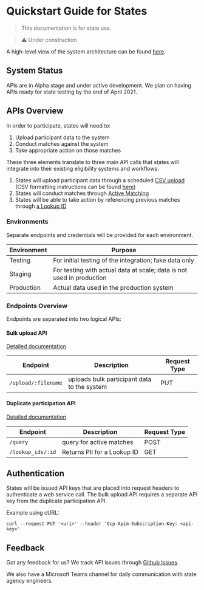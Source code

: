# Quickstart Guide for States

> This documentation is for state use.

> ⚠️  Under construction

A high-level view of the system architecture can be found [here](../README.md).

## System Status

APIs are in Alpha stage and under active development. We plan on having APIs ready for state testing by the end of April 2021.

## APIs Overview

In order to participate, states will need to:

1. Upload participant data to the system
1. Conduct matches against the system
1. Take appropriate action on those matches

These three elements translate to three main API calls that states will integrate into their existing eligibility systems and workflows:

1. States will upload participant data through a scheduled [CSV upload](./openapi/generated/bulk-api/openapi.md#bulk-api-upload) (CSV formatting instructions can be found [here](https://github.com/18F/piipan/blob/main/etl/docs/bulk-import.md))
2. States will conduct matches through [Active Matching](./openapi/generated/duplicate-participation-api/openapi.md#duplicate-participation-api-match)
3. States will be able to take action by referencing previous matches through [a Lookup ID](./openapi/generated/duplicate-participation-api/openapi.md#duplicate-participation-api-lookup)

### Environments

Separate endpoints and credentials will be provided for each environment.

| Environment | Purpose |
|---|---|
| Testing | For initial testing of the integration; fake data only |
| Staging | For testing with actual data at scale; data is not used in production |
| Production | Actual data used in the production system |

### Endpoints Overview

Endpoints are separated into two logical APIs:

#### Bulk upload API

[Detailed documentation](./openapi/generated/bulk-api/openapi.md)

| Endpoint | Description | Request Type |
|---|---|---|
| `/upload/:filename` | uploads bulk participant data to the system | PUT |

#### Duplicate participation API

[Detailed documentation](./openapi/generated/duplicate-participation-api/openapi.md)

| Endpoint | Description | Request Type |
|---|---|---|
| `/query` | query for active matches | POST |
| `/lookup_ids/:id` | Returns PII for a Lookup ID | GET |

## Authentication

States will be issued API keys that are placed into request headers to authenticate a web service call. The bulk upload API requires a separate API key from the duplicate participation API.

Example using cURL:

```
curl --request PUT '<uri>' --header 'Ocp-Apim-Subscription-Key: <api-key>'
```

## Feedback

Got any feedback for us? We track API issues through [Github Issues](https://github.com/18F/piipan/issues).

We also have a Microsoft Teams channel for daily communication with state agency engineers.
